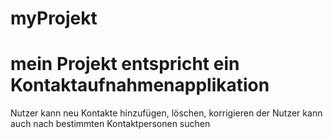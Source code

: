 # myProjekt
# mein Projekt entspricht ein Kontaktaufnahmenapplikation
 Nutzer kann neu Kontakte hinzufügen, löschen, korrigieren
 der Nutzer kann auch nach bestimmten Kontaktpersonen suchen
